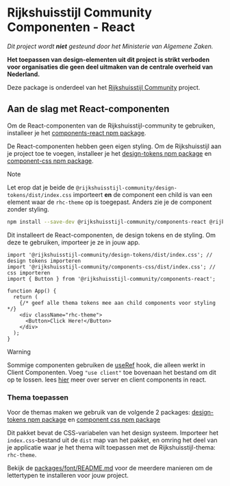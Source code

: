 <!-- @license CC0-1.0 -->

# Rijkshuisstijl Community Componenten - React

_Dit project wordt **niet** gesteund door het Ministerie van Algemene Zaken._

**Het toepassen van design-elementen uit dit project is strikt verboden voor organisaties die geen deel uitmaken van de
centrale overheid van Nederland.**

Deze package is onderdeel van het [Rijkshuisstijl Community](https://github.com/nl-design-system/rijkshuisstijl-community/blob/main/README.md) project.

## Aan de slag met React-componenten

Om de React-componenten van de Rijkshuisstijl-community te gebruiken, installeer je het [components-react npm package](https://www.npmjs.com/package/@rijkshuisstijl-community/components-react).

De React-componenten hebben geen eigen styling. Om de Rijkshuisstijl aan je project toe te voegen, installeer je het [design-tokens npm package](https://www.npmjs.com/package/@rijkshuisstijl-community/design-tokens) en [component-css npm package](https://www.npmjs.com/package/@rijkshuisstijl-community/components-css).

> [!NOTE]  
> Let erop dat je beide de `@rijkshuisstijl-community/design-tokens/dist/index.css` importeert **en** de component een child is van een element waar de `rhc-theme` op is toegepast. Anders zie je de component zonder styling.

```bash
npm install --save-dev @rijkshuisstijl-community/components-react @rijkshuisstijl-community/components-css @rijkshuisstijl-community/design-tokens
```

Dit installeert de React-componenten, de design tokens en de styling. Om deze te gebruiken, importeer je ze in jouw app.

```tsx
import '@rijkshuisstijl-community/design-tokens/dist/index.css'; // design tokens importeren
import '@rijkshuisstijl-community/components-css/dist/index.css'; // css importeren
import { Button } from '@rijkshuisstijl-community/components-react';

function App() {
  return (
    {/* geef alle thema tokens mee aan child components voor styling */}
    <div className="rhc-theme">
      <Button>Click Here!</Button>
    </div>
  );
}
```

> [!WARNING]  
> Sommige componenten gebruiken de [useRef](https://react.dev/reference/react/useRef) hook, die alleen werkt in Client
> Componenten. Voeg `"use client"` toe bovenaan het bestand om dit op te lossen. lees [hier](https://react.dev/reference/rsc/server-components) meer over server en client components in react.

### Thema toepassen

Voor de themas maken we gebruik van de volgende 2 packages: [design-tokens npm package](https://www.npmjs.com/package/@rijkshuisstijl-community/design-tokens) en [component css npm package](https://www.npmjs.com/package/@rijkshuisstijl-community/components-css)

Dit pakket bevat de CSS-variabelen van het design systeem. Importeer het `index.css`-bestand uit de `dist` map van het
pakket, en omring het deel van je applicatie waar je het thema wilt toepassen met de Rijkshuisstijl-thema: `rhc-theme`.

Bekijk de [packages/font/README.md](https://github.com/nl-design-system/rijkshuisstijl-community/blob/main/packages/font/README.md) voor de meerdere manieren om de lettertypen te installeren voor jouw project.
